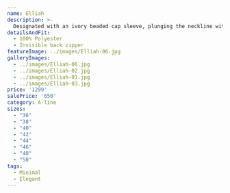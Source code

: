 ```yaml
---
name: Elliah
description: >-
  Designated with an ivory beaded cap sleeve, plunging the neckline with illusion net insert and side cut outs, created to highlight bust and waist.  Elliah is an elegant and romantic gown suitable for someone who is looking for simple style. The gown was made with draped chiffon, A-line skirt with slit.
detailsAndFit:
  - 100% Polyester
  - Invisible back zipper
featureImage: ../images/Elliah-06.jpg
galleryImages:
  - ../images/Elliah-06.jpg
  - ../images/Elliah-02.jpg
  - ../images/Elliah-01.jpg
  - ../images/Elliah-03.jpg
price: '1299'
salePrice: '650'
category: A-line
sizes:
  - "36"
  - "38"
  - "40"
  - "42"
  - "44"
  - "46"
  - "48"
  - "50"
tags:
  - Minimal
  - Elegant
---
```


